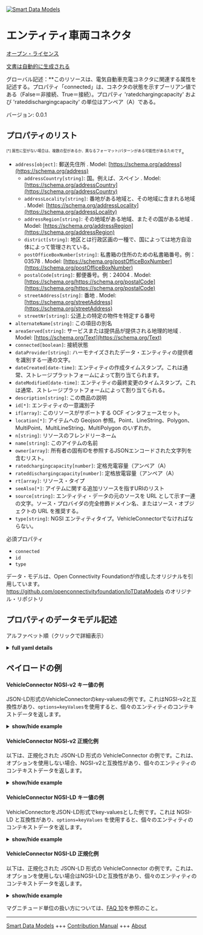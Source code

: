 <!-- 10-Header -->    
[![Smart Data Models](https://smartdatamodels.org/wp-content/uploads/2022/01/SmartDataModels_logo.png "Logo")](https://smartdatamodels.org)    
エンティティ車両コネクタ    
============<!-- /10-Header -->    
<!-- 15-License -->    
[オープン・ライセンス](https://github.com/smart-data-models//dataModel.OCF/blob/master/VehicleConnector/LICENSE.md)    
[文書は自動的に生成される](https://docs.google.com/presentation/d/e/2PACX-1vTs-Ng5dIAwkg91oTTUdt8ua7woBXhPnwavZ0FxgR8BsAI_Ek3C5q97Nd94HS8KhP-r_quD4H0fgyt3/pub?start=false&loop=false&delayms=3000#slide=id.gb715ace035_0_60)    
<!-- /15-License -->    
<!-- 20-Description -->    
グローバル記述：**このリソースは、電気自動車充電コネクタに関連する属性を記述する。プロパティ「connected」は、コネクタの状態を示すブーリアン値である（False＝非接続、True＝接続）。プロパティ 'ratedchargingcapacity' および 'rateddischargingcapacity' の単位はアンペア（A）である。    
バージョン: 0.0.1    
<!-- /20-Description -->    
<!-- 30-PropertiesList -->    
## プロパティのリスト    
<sup><sub>[*] 属性に型がない場合は、複数の型があるか、異なるフォーマット/パターンがある可能性があるためです</sub></sup>。    
- `address[object]`: 郵送先住所  . Model: [https://schema.org/address](https://schema.org/address)	- `addressCountry[string]`: 国。例えば、スペイン  . Model: [https://schema.org/addressCountry](https://schema.org/addressCountry)    
	- `addressLocality[string]`: 番地がある地域と、その地域に含まれる地域  . Model: [https://schema.org/addressLocality](https://schema.org/addressLocality)    
	- `addressRegion[string]`: その地域がある地域、またその国がある地域  . Model: [https://schema.org/addressRegion](https://schema.org/addressRegion)    
	- `district[string]`: 地区とは行政区画の一種で、国によっては地方自治体によって管理されている。      
	- `postOfficeBoxNumber[string]`: 私書箱の住所のための私書箱番号。例：03578  . Model: [https://schema.org/postOfficeBoxNumber](https://schema.org/postOfficeBoxNumber)    
	- `postalCode[string]`: 郵便番号。例：24004  . Model: [https://schema.org/https://schema.org/postalCode](https://schema.org/https://schema.org/postalCode)    
	- `streetAddress[string]`: 番地  . Model: [https://schema.org/streetAddress](https://schema.org/streetAddress)    
	- `streetNr[string]`: 公道上の特定の物件を特定する番号      
- `alternateName[string]`: この項目の別名  - `areaServed[string]`: サービスまたは提供品が提供される地理的地域  . Model: [https://schema.org/Text](https://schema.org/Text)- `connected[boolean]`: 接続状態  - `dataProvider[string]`: ハーモナイズされたデータ・エンティティの提供者を識別する一連の文字。  - `dateCreated[date-time]`: エンティティの作成タイムスタンプ。これは通常、ストレージプラットフォームによって割り当てられます。  - `dateModified[date-time]`: エンティティの最終変更のタイムスタンプ。これは通常、ストレージプラットフォームによって割り当てられる。  - `description[string]`: この商品の説明  - `id[*]`: エンティティの一意識別子  - `if[array]`: このリソースがサポートする OCF インタフェースセット。  - `location[*]`: アイテムへの Geojson 参照。Point、LineString、Polygon、MultiPoint、MultiLineString、MultiPolygon のいずれか。  - `n[string]`: リソースのフレンドリーネーム  - `name[string]`: このアイテムの名前  - `owner[array]`: 所有者の固有IDを参照するJSONエンコードされた文字列を含むリスト。  - `ratedchargingcapacity[number]`: 定格充電容量（アンペア（A）  - `rateddischargingcapacity[number]`: 定格放電容量（アンペア（A）  - `rt[array]`: リソース・タイプ  - `seeAlso[*]`: アイテムに関する追加リソースを指すURIのリスト  - `source[string]`: エンティティ・データの元のソースを URL として示す一連の文字。ソース・プロバイダの完全修飾ドメイン名、またはソース・オブジェクトの URL を推奨する。  - `type[string]`: NGSI エンティティタイプ。VehicleConnectorでなければならない。  <!-- /30-PropertiesList -->    
<!-- 35-RequiredProperties -->    
必須プロパティ    
- `connected`  - `id`  - `type`  <!-- /35-RequiredProperties -->    
<!-- 40-RequiredProperties -->    
データ・モデルは、Open Connectivity Foundationが作成したオリジナルを引用しています。https://github.com/openconnectivityfoundation/IoTDataModels のオリジナル・リポジトリ    
<!-- /40-RequiredProperties -->    
<!-- 50-DataModelHeader -->    
## プロパティのデータモデル記述    
アルファベット順（クリックで詳細表示）    
<!-- /50-DataModelHeader -->    
<!-- 60-ModelYaml -->    
<details><summary><strong>full yaml details</strong></summary>      
```yaml    
VehicleConnector:      
  description: 'This Resource describes the attributes associated with an electric vehicle charging connector. The Property ''connected'' is a boolean indicating the status of the connector (False = disconnected, True = connected). The Property ''ratedchargingcapacity'' and ''rateddischargingcapacity'' are in Amps (A).'      
  properties:      
    address:      
      description: The mailing address      
      properties:      
        addressCountry:      
          description: 'The country. For example, Spain'      
          type: string      
          x-ngsi:      
            model: https://schema.org/addressCountry      
            type: Property      
        addressLocality:      
          description: 'The locality in which the street address is, and which is in the region'      
          type: string      
          x-ngsi:      
            model: https://schema.org/addressLocality      
            type: Property      
        addressRegion:      
          description: 'The region in which the locality is, and which is in the country'      
          type: string      
          x-ngsi:      
            model: https://schema.org/addressRegion      
            type: Property      
        district:      
          description: 'A district is a type of administrative division that, in some countries, is managed by the local government'      
          type: string      
          x-ngsi:      
            type: Property      
        postOfficeBoxNumber:      
          description: 'The post office box number for PO box addresses. For example, 03578'      
          type: string      
          x-ngsi:      
            model: https://schema.org/postOfficeBoxNumber      
            type: Property      
        postalCode:      
          description: 'The postal code. For example, 24004'      
          type: string      
          x-ngsi:      
            model: https://schema.org/https://schema.org/postalCode      
            type: Property      
        streetAddress:      
          description: The street address      
          type: string      
          x-ngsi:      
            model: https://schema.org/streetAddress      
            type: Property      
        streetNr:      
          description: Number identifying a specific property on a public street      
          type: string      
          x-ngsi:      
            type: Property      
      type: object      
      x-ngsi:      
        model: https://schema.org/address      
        type: Property      
    alternateName:      
      description: An alternative name for this item      
      type: string      
      x-ngsi:      
        type: Property      
    areaServed:      
      description: The geographic area where a service or offered item is provided      
      type: string      
      x-ngsi:      
        model: https://schema.org/Text      
        type: Property      
    connected:      
      description: The connection state      
      readOnly: true      
      type: boolean      
      x-ngsi:      
        type: Property      
    dataProvider:      
      description: A sequence of characters identifying the provider of the harmonised data entity      
      type: string      
      x-ngsi:      
        type: Property      
    dateCreated:      
      description: Entity creation timestamp. This will usually be allocated by the storage platform      
      format: date-time      
      type: string      
      x-ngsi:      
        type: Property      
    dateModified:      
      description: Timestamp of the last modification of the entity. This will usually be allocated by the storage platform      
      format: date-time      
      type: string      
      x-ngsi:      
        type: Property      
    description:      
      description: A description of this item      
      type: string      
      x-ngsi:      
        type: Property      
    id:      
      anyOf:      
        - description: Identifier format of any NGSI entity      
          maxLength: 256      
          minLength: 1      
          pattern: ^[\w\-\.\{\}\$\+\*\[\]`|~^@!,:\\]+$      
          type: string      
          x-ngsi:      
            type: Property      
        - description: Identifier format of any NGSI entity      
          format: uri      
          type: string      
          x-ngsi:      
            type: Property      
      description: Unique identifier of the entity      
      x-ngsi:      
        type: Property      
    if:      
      description: The OCF Interface set supported by this Resource      
      items:      
        enum:      
          - oic.if.s      
          - oic.if.baseline      
        type: string      
      minItems: 2      
      readOnly: true      
      type: array      
      uniqueItems: true      
      x-ngsi:      
        type: Property      
    location:      
      description: 'Geojson reference to the item. It can be Point, LineString, Polygon, MultiPoint, MultiLineString or MultiPolygon'      
      oneOf:      
        - description: Geojson reference to the item. Point      
          properties:      
            bbox:      
              items:      
                type: number      
              minItems: 4      
              type: array      
            coordinates:      
              items:      
                type: number      
              minItems: 2      
              type: array      
            type:      
              enum:      
                - Point      
              type: string      
          required:      
            - type      
            - coordinates      
          title: GeoJSON Point      
          type: object      
          x-ngsi:      
            type: GeoProperty      
        - description: Geojson reference to the item. LineString      
          properties:      
            bbox:      
              items:      
                type: number      
              minItems: 4      
              type: array      
            coordinates:      
              items:      
                items:      
                  type: number      
                minItems: 2      
                type: array      
              minItems: 2      
              type: array      
            type:      
              enum:      
                - LineString      
              type: string      
          required:      
            - type      
            - coordinates      
          title: GeoJSON LineString      
          type: object      
          x-ngsi:      
            type: GeoProperty      
        - description: Geojson reference to the item. Polygon      
          properties:      
            bbox:      
              items:      
                type: number      
              minItems: 4      
              type: array      
            coordinates:      
              items:      
                items:      
                  items:      
                    type: number      
                  minItems: 2      
                  type: array      
                minItems: 4      
                type: array      
              type: array      
            type:      
              enum:      
                - Polygon      
              type: string      
          required:      
            - type      
            - coordinates      
          title: GeoJSON Polygon      
          type: object      
          x-ngsi:      
            type: GeoProperty      
        - description: Geojson reference to the item. MultiPoint      
          properties:      
            bbox:      
              items:      
                type: number      
              minItems: 4      
              type: array      
            coordinates:      
              items:      
                items:      
                  type: number      
                minItems: 2      
                type: array      
              type: array      
            type:      
              enum:      
                - MultiPoint      
              type: string      
          required:      
            - type      
            - coordinates      
          title: GeoJSON MultiPoint      
          type: object      
          x-ngsi:      
            type: GeoProperty      
        - description: Geojson reference to the item. MultiLineString      
          properties:      
            bbox:      
              items:      
                type: number      
              minItems: 4      
              type: array      
            coordinates:      
              items:      
                items:      
                  items:      
                    type: number      
                  minItems: 2      
                  type: array      
                minItems: 2      
                type: array      
              type: array      
            type:      
              enum:      
                - MultiLineString      
              type: string      
          required:      
            - type      
            - coordinates      
          title: GeoJSON MultiLineString      
          type: object      
          x-ngsi:      
            type: GeoProperty      
        - description: Geojson reference to the item. MultiLineString      
          properties:      
            bbox:      
              items:      
                type: number      
              minItems: 4      
              type: array      
            coordinates:      
              items:      
                items:      
                  items:      
                    items:      
                      type: number      
                    minItems: 2      
                    type: array      
                  minItems: 4      
                  type: array      
                type: array      
              type: array      
            type:      
              enum:      
                - MultiPolygon      
              type: string      
          required:      
            - type      
            - coordinates      
          title: GeoJSON MultiPolygon      
          type: object      
          x-ngsi:      
            type: GeoProperty      
      x-ngsi:      
        type: GeoProperty      
    n:      
      description: Friendly name of the Resource      
      maxLength: 64      
      readOnly: true      
      type: string      
      x-ngsi:      
        type: Property      
    name:      
      description: The name of this item      
      type: string      
      x-ngsi:      
        type: Property      
    owner:      
      description: A List containing a JSON encoded sequence of characters referencing the unique Ids of the owner(s)      
      items:      
        anyOf:      
          - description: Identifier format of any NGSI entity      
            maxLength: 256      
            minLength: 1      
            pattern: ^[\w\-\.\{\}\$\+\*\[\]`|~^@!,:\\]+$      
            type: string      
            x-ngsi:      
              type: Property      
          - description: Identifier format of any NGSI entity      
            format: uri      
            type: string      
            x-ngsi:      
              type: Property      
        description: Unique identifier of the entity      
        x-ngsi:      
          type: Property      
      type: array      
      x-ngsi:      
        type: Property      
    ratedchargingcapacity:      
      description: The rated charging capacity in Amps (A)      
      readOnly: true      
      type: number      
      x-ngsi:      
        type: Property      
    rateddischargingcapacity:      
      description: The rated discharging capacity in Amps (A)      
      readOnly: true      
      type: number      
      x-ngsi:      
        type: Property      
    rt:      
      description: The Resource Type      
      items:      
        enum:      
          - oic.r.vehicle.connector      
        maxLength: 64      
        type: string      
      minItems: 1      
      readOnly: true      
      type: array      
      uniqueItems: true      
      x-ngsi:      
        type: Property      
    seeAlso:      
      description: list of uri pointing to additional resources about the item      
      oneOf:      
        - items:      
            format: uri      
            type: string      
          minItems: 1      
          type: array      
        - format: uri      
          type: string      
      x-ngsi:      
        type: Property      
    source:      
      description: 'A sequence of characters giving the original source of the entity data as a URL. Recommended to be the fully qualified domain name of the source provider, or the URL to the source object'      
      type: string      
      x-ngsi:      
        type: Property      
    type:      
      description: NGSI entity type. It has to be VehicleConnector      
      enum:      
        - VehicleConnector      
      type: string      
      x-ngsi:      
        type: Property      
  required:      
    - connected      
    - id      
    - type      
  type: object      
  x-derived-from: https://raw.githubusercontent.com/openconnectivityfoundation/IoTDataModels/master/VehicleConnectorResURI.swagger.json      
  x-disclaimer: 'Redistribution and use in source and binary forms, with or without modification, are permitted  provided that the license conditions are met. Copyleft (c) 2022 Contributors to Smart Data Models Program'      
  x-license-url: https://github.com/smart-data-models/dataModel.OCF/blob/master/VehicleConnector/LICENSE.md      
  x-model-schema: https://smart-data-models.github.io/dataModel.OCF/VehicleConnector/schema.json      
  x-model-tags: OCF      
  x-version: 0.0.1      
```    
</details>      
<!-- /60-ModelYaml -->    
<!-- 70-MiddleNotes -->    
<!-- /70-MiddleNotes -->    
<!-- 80-Examples -->    
## ペイロードの例    
#### VehicleConnector NGSI-v2 キー値の例    
JSON-LD形式のVehicleConnectorのkey-valuesの例です。これはNGSI-v2と互換性があり、`options=keyValues`を使用すると、個々のエンティティのコンテキストデータを返します。    
<details><summary><strong>show/hide example</strong></summary>      
```json  
{  
  "id": "urn:ngsi-ld:VehicleConnector:id:JPXG:63090686",  
  "dateCreated": "2004-11-18T08:54:05Z",  
  "dateModified": "2023-01-15T04:30:42Z",  
  "source": "Apply carry speech nor responsibility ",  
  "name": "Friend well happy degree end. Decision a",  
  "alternateName": "Under Congress hand institution analysis establish build listen. Hard forward since try animal executive. Simpl",  
  "description": "Skin family consumer drive. Arm per establish. Style chance have later.",  
  "dataProvider": "Have follow control peace know.",  
  "owner": [  
    "urn:ngsi-ld:VehicleConnector:items:HMCJ:34623597",  
    "urn:ngsi-ld:VehicleConnector:items:XNIW:54386436"  
  ],  
  "seeAlso": [  
    "urn:ngsi-ld:VehicleConnector:items:WASN:20285756"  
  ],  
  "location": {  
    "type": "Point",  
    "coordinates": [  
      -57.2071525,  
      50.016674  
    ]  
  },  
  "address": {  
    "streetAddress": "Central successful image tree significant write. Up father cold decision recognize the enter. Opportunity word across large.",  
    "addressLocality": "His administration perform police program table si",  
    "addressRegion": "Wear actually market daughter cour",  
    "addressCountry": "Give true business sport continue over increase newspaper. Arrive support cause shoulder decision. Share sell wrong they.",  
    "postalCode": "Bring degree cover always particularly none on.",  
    "postOfficeBoxNumber": "Time those Congress measure best. Relationship development over rec",  
    "streetNr": "Name approach walk practice. Easy here decide so.",  
    "district": "Near strategy however finally their plan. Resourc"  
  },  
  "areaServed": "Lawyer if customer project. Democrat may above sister way prevent. Reason five already best dream.",  
  "rt": [  
    "oic.r.vehicle.connector"  
  ],  
  "connected": false,  
  "ratedchargingcapacity": 161.4,  
  "rateddischargingcapacity": 196.6,  
  "n": "Action stuff hot",  
  "if": [  
    "oic.if.s",  
    "oic.if.baseline"  
  ],  
  "type": "VehicleConnector"  
}  
```  
</details>    
#### VehicleConnector NGSI-v2 正規化例    
以下は、正規化された JSON-LD 形式の VehicleConnector の例です。これは、オプションを使用しない場合、NGSI-v2と互換性があり、個々のエンティティのコンテキストデータを返します。    
<details><summary><strong>show/hide example</strong></summary>      
```json  
{  
  "id": "urn:ngsi-ld:VehicleConnector:id:JPXG:63090686",  
  "dateCreated": {  
    "type": "DateTime",  
    "value": "2004-11-18T08:54:05Z"  
  },  
  "dateModified": {  
    "type": "DateTime",  
    "value": "2023-01-15T04:30:42Z"  
  },  
  "source": {  
    "type": "Text",  
    "value": "Apply carry speech nor responsibility "  
  },  
  "name": {  
    "type": "Text",  
    "value": "Friend well happy degree end. Decision a"  
  },  
  "alternateName": {  
    "type": "Text",  
    "value": "Under Congress hand institution analysis establish build listen. Hard forward since try animal executive. Simpl"  
  },  
  "description": {  
    "type": "Text",  
    "value": "Skin family consumer drive. Arm per establish. Style chance have later."  
  },  
  "dataProvider": {  
    "type": "Text",  
    "value": "Have follow control peace know."  
  },  
  "owner": {  
    "type": "StructuredValue",  
    "value": [  
      "urn:ngsi-ld:VehicleConnector:items:HMCJ:34623597",  
      "urn:ngsi-ld:VehicleConnector:items:XNIW:54386436"  
    ]  
  },  
  "seeAlso": {  
    "type": "StructuredValue",  
    "value": [  
      "urn:ngsi-ld:VehicleConnector:items:WASN:20285756"  
    ]  
  },  
  "location": {  
    "type": "geo:json",  
    "value": {  
      "type": "Point",  
      "coordinates": [  
        -57.2071525,  
        50.016674  
      ]  
    }  
  },  
  "address": {  
    "type": "StructuredValue",  
    "value": {  
      "streetAddress": "Central successful image tree significant write. Up father cold decision recognize the enter. Opportunity word across large.",  
      "addressLocality": "His administration perform police program table si",  
      "addressRegion": "Wear actually market daughter cour",  
      "addressCountry": "Give true business sport continue over increase newspaper. Arrive support cause shoulder decision. Share sell wrong they.",  
      "postalCode": "Bring degree cover always particularly none on.",  
      "postOfficeBoxNumber": "Time those Congress measure best. Relationship development over rec",  
      "streetNr": "Name approach walk practice. Easy here decide so.",  
      "district": "Near strategy however finally their plan. Resourc"  
    }  
  },  
  "areaServed": {  
    "type": "Text",  
    "value": "Lawyer if customer project. Democrat may above sister way prevent. Reason five already best dream."  
  },  
  "rt": {  
    "type": "StructuredValue",  
    "value": [  
      "oic.r.vehicle.connector"  
    ]  
  },  
  "connected": {  
    "type": "Boolean",  
    "value": false  
  },  
  "ratedchargingcapacity": {  
    "type": "Number",  
    "value": 161.4  
  },  
  "rateddischargingcapacity": {  
    "type": "Number",  
    "value": 196.6  
  },  
  "n": {  
    "type": "Text",  
    "value": "Action stuff hot"  
  },  
  "if": {  
    "type": "StructuredValue",  
    "value": [  
      "oic.if.s",  
      "oic.if.baseline"  
    ]  
  },  
  "type": "VehicleConnector"  
}  
```  
</details>    
#### VehicleConnector NGSI-LD キー値の例    
VehicleConnectorをJSON-LD形式でkey-valuesとした例です。これは NGSI-LD と互換性があり、`options=keyValues` を使用すると、個々のエンティティのコンテキストデータを返します。    
<details><summary><strong>show/hide example</strong></summary>      
```json  
{  
  "id": "urn:ngsi-ld:VehicleConnector:id:JPXG:63090686",  
  "dateCreated": "2004-11-18T08:54:05Z",  
  "dateModified": "2023-01-15T04:30:42Z",  
  "source": "Apply carry speech nor responsibility ",  
  "name": "Friend well happy degree end. Decision a",  
  "alternateName": "Under Congress hand institution analysis establish build listen. Hard forward since try animal executive. Simpl",  
  "description": "Skin family consumer drive. Arm per establish. Style chance have later.",  
  "dataProvider": "Have follow control peace know.",  
  "owner": [  
    "urn:ngsi-ld:VehicleConnector:items:HMCJ:34623597",  
    "urn:ngsi-ld:VehicleConnector:items:XNIW:54386436"  
  ],  
  "seeAlso": [  
    "urn:ngsi-ld:VehicleConnector:items:WASN:20285756"  
  ],  
  "location": {  
    "type": "Point",  
    "coordinates": [  
      -57.2071525,  
      50.016674  
    ]  
  },  
  "address": {  
    "streetAddress": "Central successful image tree significant write. Up father cold decision recognize the enter. Opportunity word across large.",  
    "addressLocality": "His administration perform police program table si",  
    "addressRegion": "Wear actually market daughter cour",  
    "addressCountry": "Give true business sport continue over increase newspaper. Arrive support cause shoulder decision. Share sell wrong they.",  
    "postalCode": "Bring degree cover always particularly none on.",  
    "postOfficeBoxNumber": "Time those Congress measure best. Relationship development over rec",  
    "streetNr": "Name approach walk practice. Easy here decide so.",  
    "district": "Near strategy however finally their plan. Resourc"  
  },  
  "areaServed": "Lawyer if customer project. Democrat may above sister way prevent. Reason five already best dream.",  
  "rt": [  
    "oic.r.vehicle.connector"  
  ],  
  "connected": false,  
  "ratedchargingcapacity": 161.4,  
  "rateddischargingcapacity": 196.6,  
  "n": "Action stuff hot",  
  "if": [  
    "oic.if.s",  
    "oic.if.baseline"  
  ],  
  "type": "VehicleConnector",  
  "@context": [  
    "https://smartdatamodels.org/context.jsonld"  
  ]  
}  
```  
</details>    
#### VehicleConnector NGSI-LD 正規化例    
以下は、正規化された JSON-LD 形式の VehicleConnector の例です。これは、オプションを使用しない場合はNGSI-LDと互換性があり、個々のエンティティのコンテキストデータを返します。    
<details><summary><strong>show/hide example</strong></summary>      
```json  
{  
    "id": "urn:ngsi-ld:VehicleConnector:id:JPXG:63090686",  
    "dateCreated": {  
        "type": "Property",  
        "value": {  
            "@type": "DateTime",  
            "@value": "2004-11-18T08:54:05Z"  
        }  
    },  
    "dateModified": {  
        "type": "Property",  
        "value": {  
            "@type": "DateTime",  
            "@value": "2023-01-15T04:30:42Z"  
        }  
    },  
    "source": {  
        "type": "Property",  
        "value": "Apply carry speech nor responsibility "  
    },  
    "name": {  
        "type": "Property",  
        "value": "Friend well happy degree end. Decision a"  
    },  
    "alternateName": {  
        "type": "Property",  
        "value": "Under Congress hand institution analysis establish build listen. Hard forward since try animal executive. Simpl"  
    },  
    "description": {  
        "type": "Property",  
        "value": "Skin family consumer drive. Arm per establish. Style chance have later."  
    },  
    "dataProvider": {  
        "type": "Property",  
        "value": "Have follow control peace know."  
    },  
    "owner": {  
        "type": "Property",  
        "value": [  
            "urn:ngsi-ld:VehicleConnector:items:HMCJ:34623597",  
            "urn:ngsi-ld:VehicleConnector:items:XNIW:54386436"  
        ]  
    },  
    "seeAlso": {  
        "type": "Property",  
        "value": [  
            "urn:ngsi-ld:VehicleConnector:items:WASN:20285756"  
        ]  
    },  
    "location": {  
        "type": "GeoProperty",  
        "value": {  
            "type": "Point",  
            "coordinates": [  
                -57.2071525,  
                50.016674  
            ]  
        }  
    },  
    "address": {  
        "type": "Property",  
        "value": {  
            "streetAddress": "Central successful image tree significant write. Up father cold decision recognize the enter. Opportunity word across large.",  
            "addressLocality": "His administration perform police program table si",  
            "addressRegion": "Wear actually market daughter cour",  
            "addressCountry": "Give true business sport continue over increase newspaper. Arrive support cause shoulder decision. Share sell wrong they.",  
            "postalCode": "Bring degree cover always particularly none on.",  
            "postOfficeBoxNumber": "Time those Congress measure best. Relationship development over rec",  
            "streetNr": "Name approach walk practice. Easy here decide so.",  
            "district": "Near strategy however finally their plan. Resourc"  
        }  
    },  
    "areaServed": {  
        "type": "Property",  
        "value": "Lawyer if customer project. Democrat may above sister way prevent. Reason five already best dream."  
    },  
    "rt": {  
        "type": "Property",  
        "value": [  
            "oic.r.vehicle.connector"  
        ]  
    },  
    "connected": {  
        "type": "Property",  
        "value": false  
    },  
    "ratedchargingcapacity": {  
        "type": "Property",  
        "value": 161.4  
    },  
    "rateddischargingcapacity": {  
        "type": "Property",  
        "value": 196.6  
    },  
    "n": {  
        "type": "Property",  
        "value": "Action stuff hot"  
    },  
    "if": {  
        "type": "Property",  
        "value": [  
            "oic.if.s",  
            "oic.if.baseline"  
        ]  
    },  
    "type": "VehicleConnector",  
    "@context": [  
        "https://smartdatamodels.org/context.jsonld"  
    ]  
}  
```  
</details><!-- /80-Examples -->    
<!-- 90-FooterNotes -->    
<!-- /90-FooterNotes -->    
<!-- 95-Units -->    
マグニチュード単位の扱い方については、[FAQ 10](https://smartdatamodels.org/index.php/faqs/)を参照のこと。    
<!-- /95-Units -->    
<!-- 97-LastFooter -->    
---    
[Smart Data Models](https://smartdatamodels.org) +++ [Contribution Manual](https://bit.ly/contribution_manual) +++ [About](https://bit.ly/Introduction_SDM)<!-- /97-LastFooter -->    

